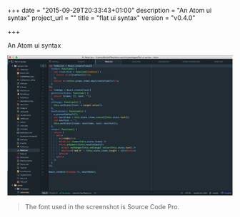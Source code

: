 +++
date = "2015-09-29T20:33:43+01:00"
description = "An Atom ui syntax"
project_url = ""
title = "flat ui syntax"
version = "v0.4.0"

+++

An Atom ui syntax

![Flat-ui-syntax](https://raw.githubusercontent.com/danibram/flat-ui-syntax-atom/master/ScreenShot.png)

> The font used in the screenshot is Source Code Pro.
